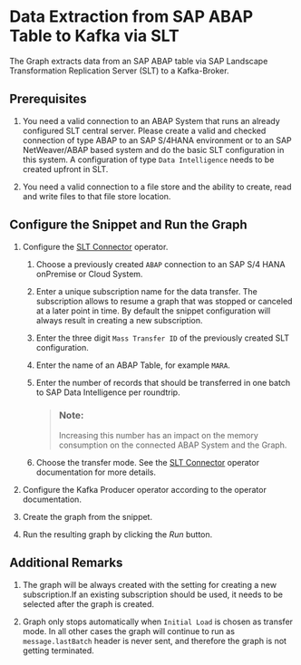 <!-- loio33c412a3d9114ba4960dc6678a15fce4 -->

# Data Extraction from SAP ABAP Table to Kafka via SLT

The Graph extracts data from an SAP ABAP table via SAP Landscape Transformation Replication Server \(SLT\) to a Kafka-Broker.



<a name="loio33c412a3d9114ba4960dc6678a15fce4__section_z1w_zh1_rqb"/>

## Prerequisites

1.  You need a valid connection to an ABAP System that runs an already configured SLT central server. Please create a valid and checked connection of type ABAP to an SAP S/4HANA environment or to an SAP NetWeaver/ABAP based system and do the basic SLT configuration in this system. A configuration of type `Data Intelligence` needs to be created upfront in SLT.

2.  You need a valid connection to a file store and the ability to create, read and write files to that file store location.




<a name="loio33c412a3d9114ba4960dc6678a15fce4__section_msk_n21_rqb"/>

## Configure the Snippet and Run the Graph

1.  Configure the [SLT Connector](../data-intelligence-operators/slt-connector-ac5b713.md) operator.

    1.  Choose a previously created `ABAP` connection to an SAP S/4 HANA onPremise or Cloud System.

    2.  Enter a unique subscription name for the data transfer. The subscription allows to resume a graph that was stopped or canceled at a later point in time. By default the snippet configuration will always result in creating a new subscription.

    3.  Enter the three digit `Mass Transfer ID` of the previously created SLT configuration.

    4.  Enter the name of an ABAP Table, for example `MARA`.

    5.  Enter the number of records that should be transferred in one batch to SAP Data Intelligence per roundtrip.

        > ### Note:  
        > Increasing this number has an impact on the memory consumption on the connected ABAP System and the Graph.

    6.  Choose the transfer mode. See the [SLT Connector](../data-intelligence-operators/slt-connector-ac5b713.md) operator documentation for more details.


2.  Configure the Kafka Producer operator according to the operator documentation.

3.  Create the graph from the snippet.

4.  Run the resulting graph by clicking the *Run* button.




<a name="loio33c412a3d9114ba4960dc6678a15fce4__section_dj1_qf1_rqb"/>

## Additional Remarks

1.  The graph will be always created with the setting for creating a new subscription.If an existing subscription should be used, it needs to be selected after the graph is created.

2.  Graph only stops automatically when `Initial Load` is chosen as transfer mode. In all other cases the graph will continue to run as `message.lastBatch` header is never sent, and therefore the graph is not getting terminated.


